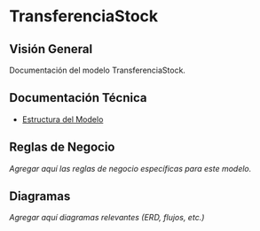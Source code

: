 # TransferenciaStock

## Visión General

Documentación del modelo TransferenciaStock.

## Documentación Técnica

- [Estructura del Modelo](./_generated/transferenciastock.md)

## Reglas de Negocio

*Agregar aquí las reglas de negocio específicas para este modelo.*

## Diagramas

*Agregar aquí diagramas relevantes (ERD, flujos, etc.)*
